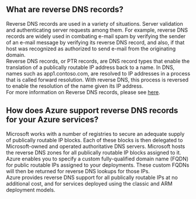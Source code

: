 ## What are reverse DNS records?

Reverse DNS records are used in a variety of situations. Server validation and authenticating server requests among them. For example, reverse DNS records are widely used in combating e-mail spam by verifying the sender of an e-mail message by verifying its reverse DNS record, and also, if that host was recognized as authorized to send e-mail from the originating domain.<BR>
Reverse DNS records, or PTR records, are DNS record types that enable the translation of a publically routable IP address back to a name. In DNS, names such as app1.contoso.com, are resolved to IP addresses in a process that is called forward resolution. With reverse DNS, this process is reversed to enable the resolution of the name given its IP address.<BR>
For more information on Reverse DNS records, please see [here](http://en.wikipedia.org/wiki/Reverse_DNS_lookup).<BR>

## How does Azure support reverse DNS records for your Azure services?

Microsoft works with a number of registries to secure an adequate supply of publically routable IP blocks. Each of these blocks is then delegated to Microsoft-owned and operated authoritative DNS servers. Microsoft hosts the reverse DNS zones for all publically routable IP blocks assigned to it. <BR>
Azure enables you to specify a custom fully-qualified domain name (FQDN) for public routable IPs assigned to your deployments. These custom FQDNs will then be returned for reverse DNS lookups for those IPs.<BR> 
Azure provides reverse DNS support for all publically routable IPs at no additional cost, and for services deployed using the classic and ARM deployment models.
